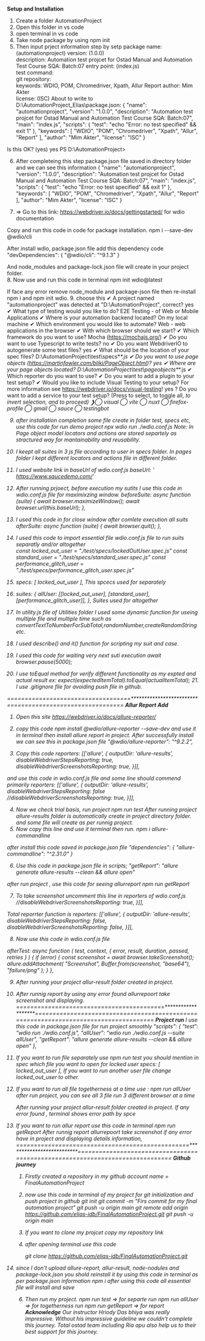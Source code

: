 **Setup and Installation**

1. Create a folder AutomationProject
2. Open this folder in vs code
3. open terminal in vs code
4. Take node package by using npm init
5. Then input prject information step by setp
package name: (automationproject)
version: (1.0.0)                                                                                                                                                                                                               
description: Automation test projcet for Ostad Manual and Automation Test Course SQA: Batch:07
entry point: (index.js)                                                                                                                                                                                                        
test command:                                                                                                                                                                                                                  
git repository:                                                                                                                                                                                                                
keywords: WDIO, POM, Chromedriver, Xpath, Allur Report
author: Mim Akter                                                                                                                                                                                                              
license: (ISC)
About to write to D:\AutomationProject_Elias\package.json:
{
  "name": "automationproject",
  "version": "1.0.0",
  "description": "Automation test projcet for Ostad Manual and Automation Test Course SQA: Batch:07",
  "main": "index.js",
  "scripts": {
    "test": "echo \"Error: no test specified\" && exit 1"
  },
  "keywords": [
    "WDIO",
    "POM",
    "Chromedriver",
    "Xpath",
    "Allur",
    "Report"
  ],
  "author": "Mim Akter",
  "license": "ISC"
}

Is this OK? (yes) yes
PS D:\AutomationProject>

6. After completeing this step package.json file saved in directory folder
and we can see this information
{
  "name": "automationproject",
  "version": "1.0.0",
  "description": "Automation test projcet for Ostad Manual and Automation Test Course SQA: Batch:07",
  "main": "index.js",
  "scripts": {
    "test": "echo \"Error: no test specified\" && exit 1"
  },
  "keywords": [
    "WDIO",
    "POM",
    "Chromedriver",
    "Xpath",
    "Allur",
    "Report"
  ],
  "author": "Mim Akter",
  "license": "ISC"
}

7. => Go to this link: https://webdriver.io/docs/gettingstarted/
for wdio documentation

Copy and run this code in code for package installation.
npm i --save-dev @wdio/cli

After install wdio, package.json file add this dependency code
"devDependencies": {
    "@wdio/cli": "^9.1.3"
  }

And node_modules and package-lock.json file will create in your project folder.  
8. Now use and run this code in terminal
npm init wdio@latest

If face any error remove node_module and package-json file then re-install npm i and npm init wdio.
9. choose this 
✔ A project named "automationproject" was detected at "D:\AutomationProject", correct? yes
✔ What type of testing would you like to do? E2E Testing - of Web or Mobile Applications
✔ Where is your automation backend located? On my local machine
✔ Which environment you would like to automate? Web - web applications in the browser
✔ With which  browser should we start?
✔ Which framework do you want to use? Mocha (https://mochajs.org/)
✔ Do you want to use Typescript to write tests? no
✔ Do you want WebdriverIO to autogenerate some test files? yes
✔ What should be the location of your spec files? D:\AutomationProject\test\specs\**\*.js
✔ Do you want to use page objects (https://martinfowler.com/bliki/PageObject.html)? yes
✔ Where are your page objects located? D:\AutomationProject\test\pageobjects\**\*.js
✔ Which reporter do you want to use?
✔ Do you want to add a plugin to your test setup?
✔ Would you like to include Visual Testing to your setup? For more information see https://webdriver.io/docs/visual-testing! yes
? Do you want to add a service to your test setup? (Press <space> to select, <a> to toggle all, <i> to invert selection, and <enter> to proceed)
❯◯ visual
 ◯ vite
 ◯ nuxt
 ◯ firefox-profile
 ◯ gmail
 ◯ sauce
 ◯ testingbot

9. after installation completion some file create in folder test, specs etc, use this code for run demo project
npx wdio run ./wdio.conf.js
Note: In Page object model  locators and actions are stored separtely as stractured way for mantainability and reusability.

10. I keept all suites in 3 js file according to user in specs folder. In pages folder I kept different locators and actions file in different folder.
11. I used website link in baseUrl of wdio.conf.js
          baseUrl: ' https://www.saucedemo.com/'
12. After running prjoect, before execution my sutits I use this code in wdio.conf.js file for maximixzing window.
     beforeSuite: async function (suite) {
        await browser.maximizeWindow();
        await browser.url(this.baseUrl);
    },
13. I used this code in for close window after comlete execution all suits
     afterSuite: async function (suite) {
        await browser.quit();
    },
14. I used this code to import essential file wdio.conf.js file to run suits separatly and/or  altogether   
    const locked_out_user = "./test/specs/lockedOutUser.spec.js"
    const standard_user = "./test/specs/standard_user.spec.js"
     const performance_glitch_user = "./test/specs/performance_glitch_user.spec.js"
15. specs: [
        locked_out_user
    ], This spcecs used for separately   
16. suites: {
        allUser: [[locked_out_user], [standard_user], [performance_glitch_user]],
    }, Suites used for altogether   

 7. In utility.js file of Utilities folder I used some dynamic function for useing multiple file and multiple time such as 
    convertTextToNumberForSubTotal,randomNumber,createRandomString etc.  
18. I used describe() and it()  function for scripting my suit and case.  
19. I used this code for waiting very next  suti execution 
        await browser.pause(5000);
20. I use toEqual method for verify different functionality as my expted and actual result
    ex: expect(expectedItemTotal).toEqual(actualItemTotal);
    21. I use .gitignore file for avoiding push file in github.

===================================*************************=================================
**Allur Report Add**
1. Open this site https://webdriver.io/docs/allure-reporter/
2. copy this code npm install @wdio/allure-reporter --save-dev and use it in terminal then install allure report in project.
After successfully install we can see this in package.json file "@wdio/allure-reporter": "^9.2.2",

3. Copy this code reporters: [['allure', { outputDir: 'allure-results', disableWebdriverStepsReporting: true, disableWebdriverScreenshotsReporting: true, }]],

and use this code in wdio.conf.js file and some line should commend primarily reporters: [['allure', { outputDir: 'allure-results', disableWebdriverStepsReporting: false //disableWebdriverScreenshotsReporting: true, }]],

4. Now we check trial basis, run project npm run test After running project allure-results folder is automatically create in project directory folder. and some file will create as per runnig project.
5. Now copy this line and use it terminal then run. npm i allure-commandline

after install this code saved in package.json file "dependencies": { "allure-commandline": "^2.31.0" }

6. Use this code in package.json file in scripts; "getReport": "allure generate allure-results --clean && allure open"

after run project , use this code for seeing allurreport
npm run getReport

7. To take screenshot uncomment this line in reporters of wdio.conf.js
//disableWebdriverScreenshotsReporting: true, }]],

Total reporrter function is
  reporters: [['allure', { 
        outputDir: 'allure-results',
        disableWebdriverStepsReporting: false,
        disableWebdriverScreenshotsReporting: false,
     }]],


8. Now use this code in wdio.conf.js file 

 afterTest: async function (
    test,
    context,
    { error, result, duration, passed, retries }
  ) {
    if (error) {
      const screenshot = await browser.takeScreenshot();
      allure.addAttachment(
        "Screenshot",
        Buffer.from(screenshot, "base64"),
        "failure/png"
      );
      }
},

9. After running your project allur-result folder created in project.
10. After runnig report by using  any error found allurrepoort take screenshot and displaying.
==========================================*******************=====================================================================================
**Project run**
I use this code in package.json file for run project smoothly
     "scripts": {
    "test": "wdio run ./wdio.conf.js",
    "allUser": "wdio run ./wdio.conf.js --suite allUser",
    "getReport": "allure generate allure-results --clean && allure open"
  },
1. If you want to run file separately use 
    npm run test
    you should mention in spec which file you want to open
        for locked user 
             specs: [
        locked_out_user
        ],
If you want to run another user file change locked_out_user to other.
2. If you want to run all file togetherness at a time use :
        npm run allUser
        after run project, you can see all 3 file run 3 different browser at a time  
              
     After running your project allur-result folder created in project. If any error found , terminal shows error path by spce
3. If you want to run allur report use this code in terminal
   npm run getReport
    After runnig report  allurrepoort take screenshot if any error have in project and displaying details information,
=================================================**************************==============================================================================
**Github journey**
   1. Firstly created a repository in my github account  name = FinalAutomationProject
   2. now use this code in terminal of my project for git initialization and push project in github
        git init 
        git commit -m "Firs commit for my final automation project"
        git push -u origin main
        git remote add origin https://github.com/elias-idb/FinalAutomationProject.git
        git push -u origin main
   3. If you want to clone my projcet copy my repository link
   4. after opening terminal use this code
   
      git clone https://github.com/elias-idb/FinalAutomationProject.git
5. since I don't upload allure-report, allur-result, node-nodules and package-lock.json
      you shold reinstall it by using this code in terminal as per package.json information
          npm i
          after using this code all essential file will install and save   

   6. Then run my project. 
        npm run test  => for separte run
        npm run allUser => for togetherness run
        npm run getReport => for report
**Acknowledge**
   Our instructor Hriody Das bhiya was really impressive. Without his impressive guideline we couldn't complete this journey. Total ostad team including Ria apu also help 
   us to their best support for this journey.


   
